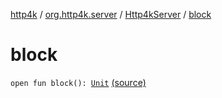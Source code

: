 [http4k](../../index.md) / [org.http4k.server](../index.md) / [Http4kServer](index.md) / [block](./block.md)

# block

`open fun block(): `[`Unit`](https://kotlinlang.org/api/latest/jvm/stdlib/kotlin/-unit/index.html) [(source)](https://github.com/http4k/http4k/blob/master/http4k-core/src/main/kotlin/org/http4k/server/http4kServer.kt#L13)